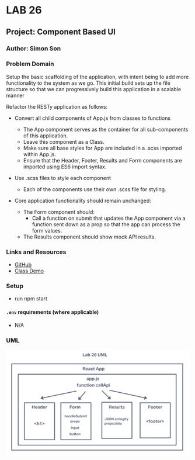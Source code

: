# LAB 26

## Project: Component Based UI

### Author: Simon Son

### Problem Domain

Setup the basic scaffolding of the application, with intent being to add more functionality to the system as we go. This initial build sets up the file structure so that we can progressively build this application in a scalable manner

Refactor the RESTy application as follows:

* Convert all child components of App.js from classes to functions
  * The App component serves as the container for all sub-components of this application.
  * Leave this component as a Class.
  * Make sure all base styles for App are included in a .scss imported within App.js.
  * Ensure that the Header, Footer, Results and Form components are imported using ES6 import syntax.

* Use .scss files to style each component
  * Each of the components use their own .scss file for styling.

* Core application functionality should remain unchanged:
  * The Form component should:
    * Call a function on submit that updates the App component via a function sent down as a prop so that the app can process the form values.
  * The Results component should show mock API results.

### Links and Resources

* [GitHub](https://github.com/sson68x/resty-app/pull/1)
* [Class Demo](https://github.com/codefellows/seattle-javascript-401d47/tree/main/class-26)

### Setup

* run npm start

#### `.env` requirements (where applicable)

* N/A

### UML

![Lab26 UML](./public/img/lab26.png)
